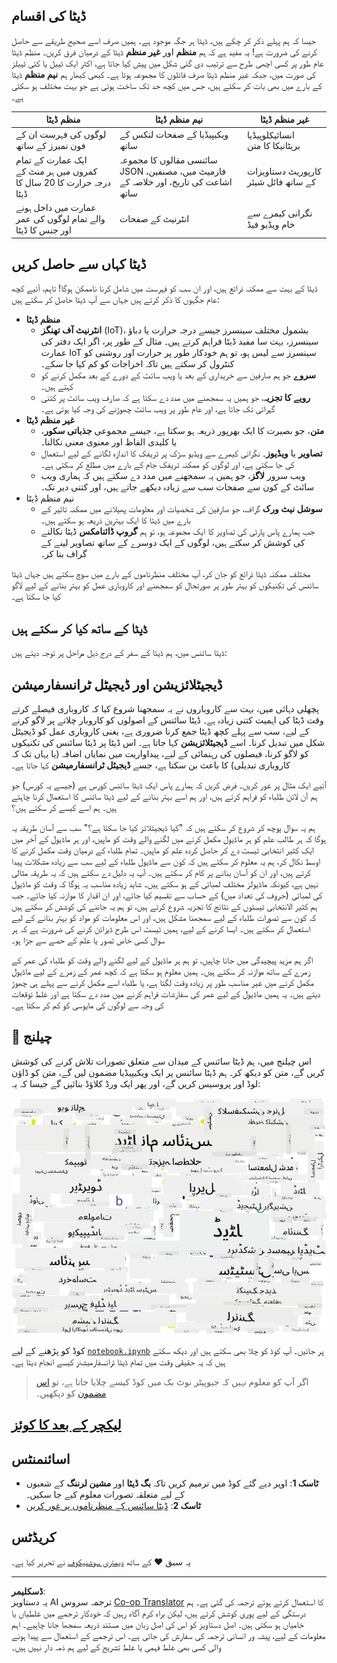 <!--
CO_OP_TRANSLATOR_METADATA:
{
  "original_hash": "a76ab694b1534fa57981311975660bfe",
  "translation_date": "2025-09-06T12:04:10+00:00",
  "source_file": "1-Introduction/01-defining-data-science/README.md",
  "language_code": "ur"
}
-->
## ڈیٹا کی اقسام

جیسا کہ ہم پہلے ذکر کر چکے ہیں، ڈیٹا ہر جگہ موجود ہے۔ ہمیں صرف اسے صحیح طریقے سے حاصل کرنے کی ضرورت ہے! یہ مفید ہے کہ ہم **منظم** اور **غیر منظم** ڈیٹا کے درمیان فرق کریں۔ منظم ڈیٹا عام طور پر کسی اچھی طرح سے ترتیب دی گئی شکل میں پیش کیا جاتا ہے، اکثر ایک ٹیبل یا کئی ٹیبلز کی صورت میں، جبکہ غیر منظم ڈیٹا صرف فائلوں کا مجموعہ ہوتا ہے۔ کبھی کبھار ہم **نیم منظم** ڈیٹا کے بارے میں بھی بات کر سکتے ہیں، جس میں کچھ حد تک ساخت ہوتی ہے جو بہت مختلف ہو سکتی ہے۔

| منظم ڈیٹا                                                                   | نیم منظم ڈیٹا                                                                                  | غیر منظم ڈیٹا                            |
| ---------------------------------------------------------------------------- | ---------------------------------------------------------------------------------------------- | --------------------------------------- |
| لوگوں کی فہرست ان کے فون نمبرز کے ساتھ                                      | ویکیپیڈیا کے صفحات لنکس کے ساتھ                                                                     | انسائیکلوپیڈیا بریٹانیکا کا متن        |
| ایک عمارت کے تمام کمروں میں ہر منٹ کے درجہ حرارت کا 20 سال کا ڈیٹا | سائنسی مقالوں کا مجموعہ JSON فارمیٹ میں، مصنفین، اشاعت کی تاریخ، اور خلاصہ کے ساتھ | کارپوریٹ دستاویزات کے ساتھ فائل شیئر     |
| عمارت میں داخل ہونے والے تمام لوگوں کی عمر اور جنس کا ڈیٹا                  | انٹرنیٹ کے صفحات                                                                                 | نگرانی کیمرے سے خام ویڈیو فیڈ |

## ڈیٹا کہاں سے حاصل کریں

ڈیٹا کے بہت سے ممکنہ ذرائع ہیں، اور ان سب کو فہرست میں شامل کرنا ناممکن ہوگا! تاہم، آئیے کچھ عام جگہوں کا ذکر کرتے ہیں جہاں سے آپ ڈیٹا حاصل کر سکتے ہیں:

* **منظم ڈیٹا**
  - **انٹرنیٹ آف تھنگز** (IoT)، بشمول مختلف سینسرز جیسے درجہ حرارت یا دباؤ سینسرز، بہت سا مفید ڈیٹا فراہم کرتے ہیں۔ مثال کے طور پر، اگر ایک دفتر کی عمارت IoT سینسرز سے لیس ہو، تو ہم خودکار طور پر حرارت اور روشنی کو کنٹرول کر سکتے ہیں تاکہ اخراجات کو کم کیا جا سکے۔
  - **سروے** جو ہم صارفین سے خریداری کے بعد یا ویب سائٹ کے دورے کے بعد مکمل کرنے کو کہتے ہیں۔
  - **رویے کا تجزیہ**، جو ہمیں یہ سمجھنے میں مدد دے سکتا ہے کہ صارف ویب سائٹ پر کتنی گہرائی تک جاتا ہے، اور عام طور پر ویب سائٹ چھوڑنے کی وجہ کیا ہوتی ہے۔
* **غیر منظم ڈیٹا**
  - **متن**، جو بصیرت کا ایک بھرپور ذریعہ ہو سکتا ہے، جیسے مجموعی **جذباتی سکور**، یا کلیدی الفاظ اور معنوی معنی نکالنا۔
  - **تصاویر** یا **ویڈیوز**۔ نگرانی کیمرے سے ویڈیو سڑک پر ٹریفک کا اندازہ لگانے کے لیے استعمال کی جا سکتی ہے، اور لوگوں کو ممکنہ ٹریفک جام کے بارے میں مطلع کر سکتی ہے۔
  - ویب سرور **لاگز**، جو ہمیں یہ سمجھنے میں مدد دے سکتے ہیں کہ ہماری ویب سائٹ کے کون سے صفحات سب سے زیادہ دیکھے جاتے ہیں، اور کتنی دیر تک۔
* نیم منظم ڈیٹا
  - **سوشل نیٹ ورک** گراف، جو صارفین کی شخصیات اور معلومات پھیلانے میں ممکنہ تاثیر کے بارے میں ڈیٹا کا ایک بہترین ذریعہ ہو سکتے ہیں۔
  - جب ہمارے پاس پارٹی کی تصاویر کا ایک مجموعہ ہو، تو ہم **گروپ ڈائنامکس** ڈیٹا نکالنے کی کوشش کر سکتے ہیں، لوگوں کے ایک دوسرے کے ساتھ تصاویر لینے کے گراف بنا کر۔

مختلف ممکنہ ڈیٹا ذرائع کو جان کر، آپ مختلف منظرناموں کے بارے میں سوچ سکتے ہیں جہاں ڈیٹا سائنس کی تکنیکوں کو بہتر طور پر صورتحال کو سمجھنے اور کاروباری عمل کو بہتر بنانے کے لیے لاگو کیا جا سکتا ہے۔

## ڈیٹا کے ساتھ کیا کر سکتے ہیں

ڈیٹا سائنس میں، ہم ڈیٹا کے سفر کے درج ذیل مراحل پر توجہ دیتے ہیں:

## ڈیجیٹلائزیشن اور ڈیجیٹل ٹرانسفارمیشن

پچھلی دہائی میں، بہت سے کاروباروں نے یہ سمجھنا شروع کیا کہ کاروباری فیصلے کرتے وقت ڈیٹا کی اہمیت کتنی زیادہ ہے۔ ڈیٹا سائنس کے اصولوں کو کاروبار چلانے پر لاگو کرنے کے لیے، سب سے پہلے کچھ ڈیٹا جمع کرنا ضروری ہے، یعنی کاروباری عمل کو ڈیجیٹل شکل میں تبدیل کرنا۔ اسے **ڈیجیٹلائزیشن** کہا جاتا ہے۔ اس ڈیٹا پر ڈیٹا سائنس کی تکنیکوں کو لاگو کرنا، فیصلوں کی رہنمائی کے لیے، پیداواریت میں نمایاں اضافہ (یا یہاں تک کہ کاروباری تبدیلی) کا باعث بن سکتا ہے، جسے **ڈیجیٹل ٹرانسفارمیشن** کہا جاتا ہے۔

آئیے ایک مثال پر غور کریں۔ فرض کریں کہ ہمارے پاس ایک ڈیٹا سائنس کورس ہے (جیسے یہ کورس) جو ہم آن لائن طلباء کو فراہم کرتے ہیں، اور ہم اسے بہتر بنانے کے لیے ڈیٹا سائنس کا استعمال کرنا چاہتے ہیں۔ ہم اسے کیسے کر سکتے ہیں؟

ہم یہ سوال پوچھ کر شروع کر سکتے ہیں کہ "کیا ڈیجیٹلائز کیا جا سکتا ہے؟" سب سے آسان طریقہ یہ ہوگا کہ ہر طالب علم کو ہر ماڈیول مکمل کرنے میں لگنے والے وقت کو ماپیں، اور ہر ماڈیول کے آخر میں ایک کثیر انتخابی ٹیسٹ دے کر حاصل کردہ علم کو ماپیں۔ تمام طلباء کے درمیان وقت مکمل کرنے کا اوسط نکال کر، ہم یہ معلوم کر سکتے ہیں کہ کون سے ماڈیول طلباء کے لیے سب سے زیادہ مشکلات پیدا کرتے ہیں، اور ان کو آسان بنانے پر کام کر سکتے ہیں۔
آپ یہ دلیل دے سکتے ہیں کہ یہ طریقہ مثالی نہیں ہے، کیونکہ ماڈیولز مختلف لمبائی کے ہو سکتے ہیں۔ شاید زیادہ مناسب یہ ہوگا کہ وقت کو ماڈیول کی لمبائی (حروف کی تعداد میں) کے حساب سے تقسیم کیا جائے، اور ان اقدار کا موازنہ کیا جائے۔
جب ہم کثیر الانتخابی ٹیسٹوں کے نتائج کا تجزیہ شروع کرتے ہیں، تو ہم یہ جاننے کی کوشش کر سکتے ہیں کہ کون سے تصورات طلباء کے لیے سمجھنا مشکل ہیں، اور اس معلومات کو مواد کو بہتر بنانے کے لیے استعمال کر سکتے ہیں۔ ایسا کرنے کے لیے، ہمیں ٹیسٹ اس طرح ڈیزائن کرنے کی ضرورت ہے کہ ہر سوال کسی خاص تصور یا علم کے حصے سے جڑا ہو۔

اگر ہم مزید پیچیدگی میں جانا چاہیں، تو ہم ہر ماڈیول کے لیے لگنے والے وقت کو طلباء کی عمر کے زمرے کے ساتھ موازنہ کر سکتے ہیں۔ ہمیں معلوم ہو سکتا ہے کہ کچھ عمر کے زمرے کے لیے ماڈیول مکمل کرنے میں غیر مناسب طور پر زیادہ وقت لگتا ہے، یا طلباء اسے مکمل کرنے سے پہلے ہی چھوڑ دیتے ہیں۔ یہ ہمیں ماڈیول کے لیے عمر کی سفارشات فراہم کرنے میں مدد دے سکتا ہے اور غلط توقعات کی وجہ سے لوگوں کی مایوسی کو کم کر سکتا ہے۔

## 🚀 چیلنج

اس چیلنج میں، ہم ڈیٹا سائنس کے میدان سے متعلق تصورات تلاش کرنے کی کوشش کریں گے، متن کو دیکھ کر۔ ہم ڈیٹا سائنس پر ایک ویکیپیڈیا مضمون لیں گے، متن کو ڈاؤن لوڈ اور پروسیس کریں گے، اور پھر ایک ورڈ کلاؤڈ بنائیں گے جیسا کہ یہ:

![ڈیٹا سائنس کے لیے ورڈ کلاؤڈ](../../../../translated_images/ds_wordcloud.664a7c07dca57de017c22bf0498cb40f898d48aa85b3c36a80620fea12fadd42.ur.png)

کوڈ کو پڑھنے کے لیے [`notebook.ipynb`](../../../../1-Introduction/01-defining-data-science/notebook.ipynb ':ignore') پر جائیں۔ آپ کوڈ کو چلا بھی سکتے ہیں اور دیکھ سکتے ہیں کہ یہ حقیقی وقت میں تمام ڈیٹا ٹرانسفارمیشنز کیسے انجام دیتا ہے۔

> اگر آپ کو معلوم نہیں کہ جیوپیٹر نوٹ بک میں کوڈ کیسے چلایا جاتا ہے، تو [اس مضمون](https://soshnikov.com/education/how-to-execute-notebooks-from-github/) کو دیکھیں۔

## [لیکچر کے بعد کا کوئز](https://ff-quizzes.netlify.app/en/ds/quiz/1)

## اسائنمنٹس

* **ٹاسک 1**: اوپر دیے گئے کوڈ میں ترمیم کریں تاکہ **بگ ڈیٹا** اور **مشین لرننگ** کے شعبوں کے لیے متعلقہ تصورات معلوم کیے جا سکیں۔
* **ٹاسک 2**: [ڈیٹا سائنس کے منظرناموں پر غور کریں](assignment.md)

## کریڈٹس

یہ سبق ♥️ کے ساتھ [دیمتری سوشنیکوف](http://soshnikov.com) نے تحریر کیا ہے۔

---

**ڈسکلیمر**:  
یہ دستاویز AI ترجمہ سروس [Co-op Translator](https://github.com/Azure/co-op-translator) کا استعمال کرتے ہوئے ترجمہ کی گئی ہے۔ ہم درستگی کے لیے پوری کوشش کرتے ہیں، لیکن براہ کرم آگاہ رہیں کہ خودکار ترجمے میں غلطیاں یا خامیاں ہو سکتی ہیں۔ اصل دستاویز کو اس کی اصل زبان میں مستند ذریعہ سمجھا جانا چاہیے۔ اہم معلومات کے لیے، پیشہ ور انسانی ترجمہ کی سفارش کی جاتی ہے۔ اس ترجمے کے استعمال سے پیدا ہونے والی کسی بھی غلط فہمی یا غلط تشریح کے لیے ہم ذمہ دار نہیں ہیں۔